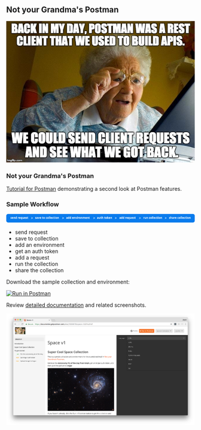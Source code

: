 ## Not your Grandma's Postman

[![grandma meme](https://github.com/loopDelicious/spacev1/blob/master/img/1prz87.jpg)](https://github.com/loopDelicious/spacev1/blob/master/img/1prz87.jpg)

### Not your Grandma's Postman 

[Tutorial for Postman](https://medium.com/@joycelin.codes/not-your-grandmas-postman-1b86b3df6fe3) demonstrating a second look at Postman features.

### Sample Workflow

[![sample workflow](https://github.com/loopDelicious/spacev1/blob/master/img/0-8NhhkHaciKNH8hLO.png)](https://github.com/loopDelicious/spacev1/blob/master/img/0-8NhhkHaciKNH8hLO.png)

* send request
* save to collection
* add an environment
* get an auth token
* add a request
* run the collection
* share the collection

Download the sample collection and environment:

[![Run in Postman](https://run.pstmn.io/button.svg)](https://app.getpostman.com/run-collection/31e691a7aee0b6843d45#?env%5Bspacev1.template%5D=W3siZW5hYmxlZCI6dHJ1ZSwia2V5IjoiaW1ndXJDbGllbnRJZCIsInZhbHVlIjoicGFzdGUteW91ci1vd24taW1ndXItY2xpZW50SWQtaGVyZSIsInR5cGUiOiJ0ZXh0In0seyJlbmFibGVkIjp0cnVlLCJrZXkiOiJpbWd1ckNsaWVudFNlY3JldCIsInZhbHVlIjoicGFzdGUteW91ci1vd24taW1ndXItY2xpZW50U2VjcmV0LWhlcmUiLCJ0eXBlIjoidGV4dCJ9LHsiZW5hYmxlZCI6dHJ1ZSwia2V5IjoiaW1ndXJSZWZyZXNoVG9rZW4iLCJ2YWx1ZSI6ImdlbmVyYXRlLWFuZC1wYXN0ZS1pbWd1ci1yZWZyZXNoVG9rZW4iLCJ0eXBlIjoidGV4dCJ9XQ==)

Review [detailed documentation](https://documenter.getpostman.com/view/1559979/space-v1/6YwzFwT) and related screenshots.

[![docs screenshot](https://github.com/loopDelicious/spacev1/blob/master/img/documentationSpace.png)](https://github.com/loopDelicious/spacev1/blob/master/img/documentationSpace.png)
